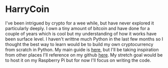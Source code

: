 # HarryCoin

I've been intrigued by crypto for a wee while, but have never explored it particularly deeply. I own a tiny amount of bitcoin and have done for a couple of years which is cool but my understanding of how it works have been surface level. I haven't writtne much Python in the last few months so I thought the best way to learn would be to build my own cryptocurrency from scratch in Python. My main guide is <a href="https://hackernoon.com/learn-blockchains-by-building-one-117428612f46"> here</a>, but I'll be taking inspiration from other places I'll reference on my github <a href= "#">here</a>. My stretch goal would be to host it on my Raspberry Pi but for now I'll focus on writing the code.

